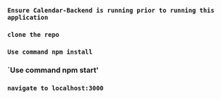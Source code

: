 ### `Ensure Calendar-Backend is running prior to running this application`
### `clone the repo`
### `Use command npm install`
### `Use command npm start'
### `navigate to localhost:3000`
